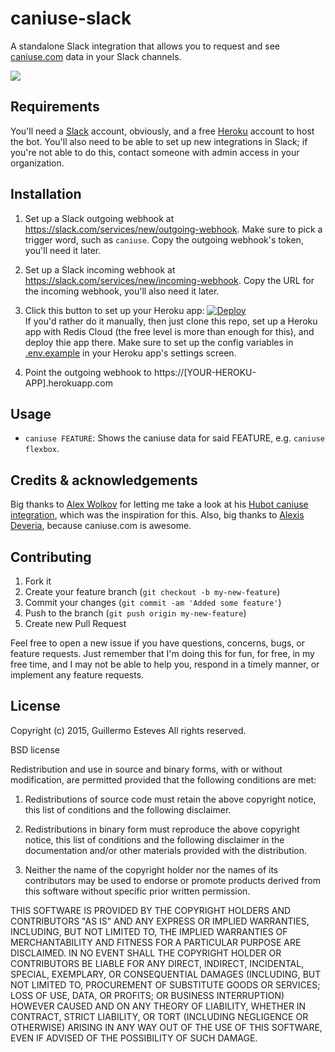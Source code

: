 # caniuse-slack

A standalone Slack integration that allows you to request and see [caniuse.com](http://caniuse.com) data in your Slack channels.

![](http://i.imgur.com/EGu4JPe.png)

## Requirements

You'll need a [Slack](https://slack.com) account, obviously, and a free [Heroku](https://www.heroku.com/) account to host the bot. You'll also need to be able to set up new integrations in Slack; if you're not able to do this, contact someone with admin access in your organization.

## Installation

1. Set up a Slack outgoing webhook at https://slack.com/services/new/outgoing-webhook. Make sure to pick a trigger word, such as `caniuse`. Copy the outgoing webhook's token, you'll need it later.

2. Set up a Slack incoming webhook at https://slack.com/services/new/incoming-webhook. Copy the URL for the incoming webhook, you'll also need it later.

3. Click this button to set up your Heroku app: [![Deploy](https://www.herokucdn.com/deploy/button.svg)](https://heroku.com/deploy)   
If you'd rather do it manually, then just clone this repo, set up a Heroku app with Redis Cloud (the free level is more than enough for this), and deploy thie app there. Make sure to set up the config variables in
[.env.example](https://github.com/gesteves/caniuse-slack/blob/master/.env.example) in your Heroku app's settings screen.

5. Point the outgoing webhook to https://[YOUR-HEROKU-APP].herokuapp.com

## Usage

* `caniuse FEATURE`: Shows the caniuse data for said FEATURE, e.g. `caniuse flexbox`.

## Credits & acknowledgements

Big thanks to [Alex Wolkov](http://alexw.me/) for letting me take a look at his [Hubot caniuse integration](https://github.com/altryne/hubot-caniuse), which was the inspiration for this. Also, big thanks to [Alexis Deveria](https://twitter.com/Fyrd), because caniuse.com is awesome.

## Contributing

1. Fork it
2. Create your feature branch (`git checkout -b my-new-feature`)
3. Commit your changes (`git commit -am 'Added some feature'`)
4. Push to the branch (`git push origin my-new-feature`)
5. Create new Pull Request

Feel free to open a new issue if you have questions, concerns, bugs, or feature requests. Just remember that I'm doing this for fun, for free, in my free time, and I may not be able to help you, respond in a timely manner, or implement any feature requests.

## License 

Copyright (c) 2015, Guillermo Esteves
All rights reserved.

BSD license

Redistribution and use in source and binary forms, with or without modification, are permitted provided that the following conditions are met:

1. Redistributions of source code must retain the above copyright notice, this list of conditions and the following disclaimer.

2. Redistributions in binary form must reproduce the above copyright notice, this list of conditions and the following disclaimer in the documentation and/or other materials provided with the distribution.

3. Neither the name of the copyright holder nor the names of its contributors may be used to endorse or promote products derived from this software without specific prior written permission.

THIS SOFTWARE IS PROVIDED BY THE COPYRIGHT HOLDERS AND CONTRIBUTORS "AS IS" AND ANY EXPRESS OR IMPLIED WARRANTIES, INCLUDING, BUT NOT LIMITED TO, THE IMPLIED WARRANTIES OF MERCHANTABILITY AND FITNESS FOR A PARTICULAR PURPOSE ARE DISCLAIMED. IN NO EVENT SHALL THE COPYRIGHT HOLDER OR CONTRIBUTORS BE LIABLE FOR ANY DIRECT, INDIRECT, INCIDENTAL, SPECIAL, EXEMPLARY, OR CONSEQUENTIAL DAMAGES (INCLUDING, BUT NOT LIMITED TO, PROCUREMENT OF SUBSTITUTE GOODS OR SERVICES; LOSS OF USE, DATA, OR PROFITS; OR BUSINESS INTERRUPTION) HOWEVER CAUSED AND ON ANY THEORY OF LIABILITY, WHETHER IN CONTRACT, STRICT LIABILITY, OR TORT (INCLUDING NEGLIGENCE OR OTHERWISE) ARISING IN ANY WAY OUT OF THE USE OF THIS SOFTWARE, EVEN IF ADVISED OF THE POSSIBILITY OF SUCH DAMAGE.
